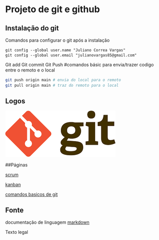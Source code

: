 # Projeto de git e github

## Instalação do git

Comandos para configurar o git após a instalação

```
git config --global user.name "Juliano Correa Vargas"
git config --global user.email "julianovargas85@gmail.com"
```
Git add
Git commit 
Git Push
#comandos básic  para envia/trazer codigo entre o remoto e o local 

```bash
git push origin main # envia do local para o remoto
git pull origin main # traz do remoto para o local 
```

## Logos
![git](imagens/git.png)

##Páginas

[scrum](scrum.md)

[kanban](kanban.md)

[comandos basicos de git](comandos_basicos.md)


## Fonte
documentação de linguagem [markdown](https://docs.github.com/pt/get-started/writing-on-github/getting-started-with-writing-and-formatting-on-github/basic-writing-and-formatting-syntax)

Texto legal